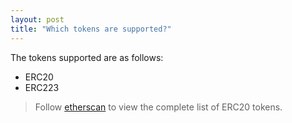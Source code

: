 ```yaml
---
layout: post
title: "Which tokens are supported?"
---
```



The tokens supported are as follows:

+ ERC20
+ ERC223

> Follow [etherscan](https://etherscan.io/tokens) to view the complete list of ERC20 tokens.
